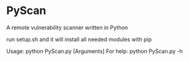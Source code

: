# PyScan
A remote vulnerability scanner written in Python 

run setup.sh and it will install all needed modules with pip

Usage: python PyScan.py [Arguments]
For help: python PyScan.py -h
